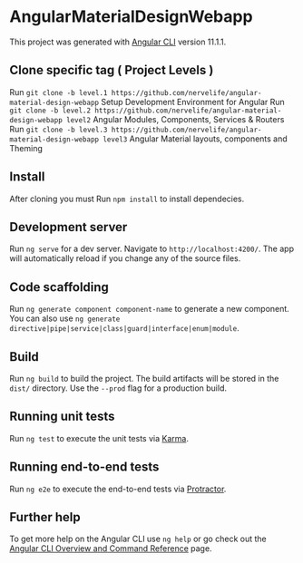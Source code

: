 # AngularMaterialDesignWebapp

This project was generated with [Angular CLI](https://github.com/angular/angular-cli) version 11.1.1.

## Clone specific tag ( Project Levels )
Run `git clone -b level.1 https://github.com/nervelife/angular-material-design-webapp` Setup Development Environment for Angular
Run `git clone -b level.2 https://github.com/nervelife/angular-material-design-webapp level2` 
Angular Modules, Components, Services & Routers
Run `git clone -b level.3 https://github.com/nervelife/angular-material-design-webapp level3` Angular Material layouts, components and Theming

## Install
After cloning you must Run `npm install` to install dependecies.

## Development server

Run `ng serve` for a dev server. Navigate to `http://localhost:4200/`. The app will automatically reload if you change any of the source files.

## Code scaffolding

Run `ng generate component component-name` to generate a new component. You can also use `ng generate directive|pipe|service|class|guard|interface|enum|module`.

## Build

Run `ng build` to build the project. The build artifacts will be stored in the `dist/` directory. Use the `--prod` flag for a production build.

## Running unit tests

Run `ng test` to execute the unit tests via [Karma](https://karma-runner.github.io).

## Running end-to-end tests

Run `ng e2e` to execute the end-to-end tests via [Protractor](http://www.protractortest.org/).

## Further help

To get more help on the Angular CLI use `ng help` or go check out the [Angular CLI Overview and Command Reference](https://angular.io/cli) page.
